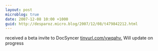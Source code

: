 ```yaml
---
layout: post
microblog: true
date: 2007-12-08 10:00 +1000
guid: http://desparoz.micro.blog/2007/12/08/t479842212.html
---
```

received a beta invite to DocSyncer [tinyurl.com/ywqahv.](http://tinyurl.com/ywqahv.)  Will update on progress
